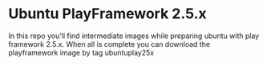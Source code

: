 # Ubuntu PlayFramework 2.5.x

In this repo you'll find intermediate images while preparing ubuntu with play framework 2.5.x.
When all is complete you can download the playframework image by tag ubuntuplay25x


